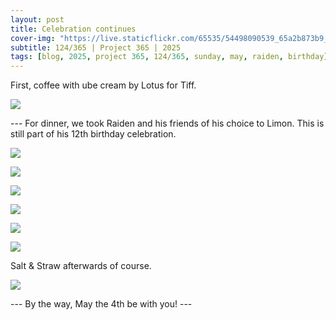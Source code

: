 ```yaml
---
layout: post
title: Celebration continues
cover-img: "https://live.staticflickr.com/65535/54498090539_65a2b873b9_h.jpg"
subtitle: 124/365 | Project 365 | 2025
tags: [blog, 2025, project 365, 124/365, sunday, may, raiden, birthday]
---
```

<style>
  .intro-header.big-img {
    background-position:center; 
  }
</style>
First, coffee with ube cream by Lotus for Tiff.
<p class="post-img-wrap">
  <img src="https://live.staticflickr.com/65535/54498118723_9b6c6fc29e_h.jpg">
</p>
---
For dinner, we took Raiden and his friends of his choice to Limon. This is still part of his 12th birthday celebration.
<p class="post-img-wrap">
  <img src="https://live.staticflickr.com/65535/54497902531_d15456f8b8_h.jpg">
</p>
<p class="post-img-wrap">
  <img src="https://live.staticflickr.com/65535/54496996377_cdb5249783_h.jpg">
</p>
<p class="post-img-wrap">
  <img src="https://live.staticflickr.com/65535/54498255170_070edee212_h.jpg">
</p>
<p class="post-img-wrap">
  <img src="https://live.staticflickr.com/65535/54497902261_6a1ef2783b_h.jpg">
</p>
<p class="post-img-wrap">
  <img src="https://live.staticflickr.com/65535/54498118993_a01671481b_h.jpg">
</p>
<p class="post-img-wrap">
  <img src="https://live.staticflickr.com/65535/54498090539_65a2b873b9_h.jpg">
</p>
Salt & Straw afterwards of course.
<p class="post-img-wrap">
  <img src="https://live.staticflickr.com/65535/54498163593_b68b84f0f4_h.jpg">
</p>
---
By the way, May the 4th be with you!
---
